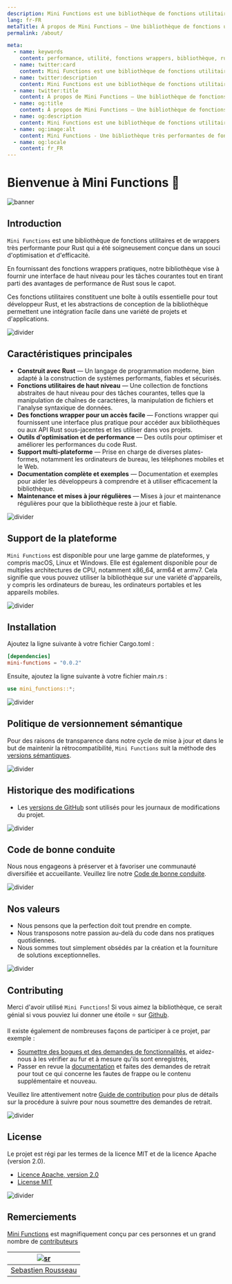 ```yaml
---
description: Mini Functions est une bibliothèque de fonctions utilitaires et de wrappers très performante pour Rust qui a été soigneusement conçue dans un souci d'optimisation et d'efficacité.
lang: fr-FR
metaTitle: À propos de Mini Functions — Une bibliothèque de fonctions utilitaires et de wrappers très performante pour Rust
permalink: /about/

meta:
  - name: keywords
    content: performance, utilité, fonctions wrappers, bibliothèque, rust, optimisation, efficacité, abstractions de haut niveau
  - name: twitter:card
    content: Mini Functions est une bibliothèque de fonctions utilitaires et de wrappers très performante pour Rust qui a été soigneusement conçue dans un souci d'optimisation et d'efficacité.
  - name: twitter:description
    content: Mini Functions est une bibliothèque de fonctions utilitaires et de wrappers très performante pour Rust qui a été soigneusement conçue dans un souci d'optimisation et d'efficacité.
  - name: twitter:title
    content: À propos de Mini Functions — Une bibliothèque de fonctions utilitaires et de wrappers très performante pour Rust
  - name: og:title
    content: À propos de Mini Functions — Une bibliothèque de fonctions utilitaires et de wrappers très performante pour Rust
  - name: og:description
    content: Mini Functions est une bibliothèque de fonctions utilitaires et de wrappers très performante pour Rust qui a été soigneusement conçue dans un souci d'optimisation et d'efficacité.
  - name: og:image:alt
    content: Mini Functions - Une bibliothèque très performantes de fonctions utilitaires et de wrapper pour Rust
  - name: og:locale
    content: fr_FR
---
```


# Bienvenue à Mini Functions 👋

![banner]

## Introduction

`Mini Functions` est une bibliothèque de fonctions utilitaires et de
wrappers très performante pour Rust qui a été soigneusement conçue dans
un souci d'optimisation et d'efficacité.

En fournissant des fonctions wrappers pratiques, notre bibliothèque
vise à fournir une interface de haut niveau pour les tâches courantes
tout en tirant parti des avantages de performance de Rust sous le capot.

Ces fonctions utilitaires constituent une boîte à outils essentielle
pour tout développeur Rust, et les abstractions de conception de la
bibliothèque permettent une intégration facile dans une variété de
projets et d'applications.

![divider][divider]

## Caractéristiques principales

- **Construit avec Rust** — Un langage de programmation moderne, bien
  adapté à la construction de systèmes performants, fiables et
  sécurisés.
- **Fonctions utilitaires de haut niveau** — Une collection de fonctions
  abstraites de haut niveau pour des tâches courantes, telles que la
  manipulation de chaînes de caractères, la manipulation de fichiers et
  l'analyse syntaxique de données.
- **Des fonctions wrapper pour un accès facile** — Fonctions wrapper qui
  fournissent une interface plus pratique pour accéder aux bibliothèques
  ou aux API Rust sous-jacentes et les utiliser dans vos projets.
- **Outils d'optimisation et de performance** — Des outils pour
  optimiser et améliorer les performances du code Rust.
- **Support multi-plateforme** — Prise en charge de diverses plates-
  formes, notamment les ordinateurs de bureau, les téléphones mobiles et
  le Web.
- **Documentation complète et exemples** — Documentation et exemples
  pour aider les développeurs à comprendre et à utiliser efficacement
  la bibliothèque.
- **Maintenance et mises à jour régulières** — Mises à jour et
  maintenance régulières pour que la bibliothèque reste à jour et
  fiable.

![divider][divider]

## Support de la plateforme

`Mini Functions` est disponible pour une large gamme de plateformes, y
compris macOS, Linux et Windows. Elle est également disponible pour de
multiples architectures de CPU, notamment x86_64, arm64 et armv7. Cela
signifie que vous pouvez utiliser la bibliothèque sur une variété
d'appareils, y compris les ordinateurs de bureau, les ordinateurs
portables et les appareils mobiles.

![divider][divider]

## Installation

Ajoutez la ligne suivante à votre fichier Cargo.toml :

```toml
[dependencies]
mini-functions = "0.0.2"
```

Ensuite, ajoutez la ligne suivante à votre fichier main.rs :

```rust
use mini_functions::*;
```

![divider][divider]

## Politique de versionnement sémantique

Pour des raisons de transparence dans notre cycle de mise à jour et dans
le but de maintenir la rétrocompatibilité, `Mini Functions` suit la
méthode des [versions sémantiques][7].

![divider][divider]

## Historique des modifications

- Les [versions de GitHub][8] sont utilisés pour les journaux de
  modifications du projet.

![divider][divider]

## Code de bonne conduite

Nous nous engageons à préserver et à favoriser une communauté
diversifiée et accueillante. Veuillez lire notre
[Code de bonne conduite][4].

![divider][divider]

## Nos valeurs

- Nous pensons que la perfection doit tout prendre en compte.
- Nous transposons notre passion au-delà du code dans nos pratiques
  quotidiennes.
- Nous sommes tout simplement obsédés par la création et la fourniture
  de solutions exceptionnelles.

![divider][divider]

## Contributing

Merci d'avoir utilisé `Mini Functions`! Si vous aimez la bibliothèque,
ce serait génial si vous pouviez lui donner une étoile ⭐ sur
[Github][6].

Il existe également de nombreuses façons de participer à ce projet,
par exemple :

- [Soumettre des bogues et des demandes de fonctionnalités][3], et
  aidez-nous à les vérifier au fur et à mesure qu'ils sont enregistrés,
- Passer en revue la [documentation][0] et faites des demandes de
  retrait pour tout ce qui concerne les fautes de frappe ou le contenu
  supplémentaire et nouveau.

Veuillez lire attentivement notre [Guide de contribution][4] pour plus
de détails sur la procédure à suivre pour nous soumettre des demandes
de retrait.

![divider][divider]

## License

Le projet est régi par les termes de la licence MIT et de la licence
Apache (version 2.0).

- [Licence Apache, version 2.0][1]
- [License MIT][2]

![divider][divider]

## Remerciements

[Mini Functions][0] est magnifiquement conçu par ces personnes et un
grand nombre de [contributeurs][5]

|       [![sr]][sr-url]        |
| :--------------------------: |
| [Sebastien Rousseau][sr-url] |

[0]: https://minifunctions.com 'Site web Mini Functions'
[1]: http://www.apache.org/licenses/LICENSE-2.0 'Licence Apache, version 2.0'
[2]: http://opensource.org/licenses/MIT 'License MIT'
[3]: https://github.com/sebastienrousseau/mini-functions.github.io/issues 'Issues GitHub pour Mini Functions'
[4]: https://raw.githubusercontent.com/sebastienrousseau/mini-functions.github.io/main/.github/CONTRIBUTING.md '#Code de bonne conduite'
[5]: https://github.com/sebastienrousseau/mini-functions.github.io/graphs/contributors 'List des contributeurs'
[6]: https://github.com/sebastienrousseau/mini-functions.github.io/ 'Dépôt GitHub pour Mini Functions'
[7]: http://semver.org/ 'Version sémantique 2.0.0'
[8]: https://raw.githubusercontent.com/sebastienrousseau/mini-functions.github.io/releases 'Versions GitHub pour le site web Mini Functions'
[banner]: https://raw.githubusercontent.com/sebastienrousseau/vault/main/assets/banners/banner-mini-functions.svg 'Bannière pour Mini Functions'
[divider]: https://raw.githubusercontent.com/sebastienrousseau/vault/main/assets/elements/divider.svg 'Diviseur pour le site web Mini Functions'
[sr-url]: https://github.com/sebastienrousseau 'Sebastien Rousseau'
[sr]: https://avatars0.githubusercontent.com/u/1394998?s=117 'Sebastien Rousseau'
